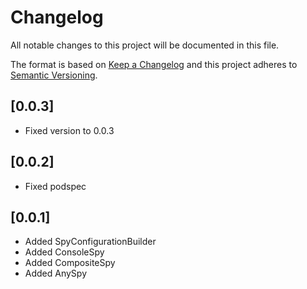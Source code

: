 # Changelog
All notable changes to this project will be documented in this file.

The format is based on [Keep a Changelog](http://keepachangelog.com/en/1.0.0/)
and this project adheres to [Semantic Versioning](http://semver.org/spec/v2.0.0.html).

## [0.0.3]
- Fixed version to 0.0.3

## [0.0.2]
- Fixed podspec

## [0.0.1]
- Added SpyConfigurationBuilder
- Added ConsoleSpy
- Added CompositeSpy
- Added AnySpy
